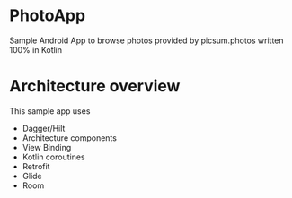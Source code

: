 # PhotoApp
Sample Android App to browse photos provided by picsum.photos written 100% in Kotlin
# Architecture overview
This sample app uses 
* Dagger/Hilt
* Architecture components
* View Binding
* Kotlin coroutines
* Retrofit
* Glide
* Room
